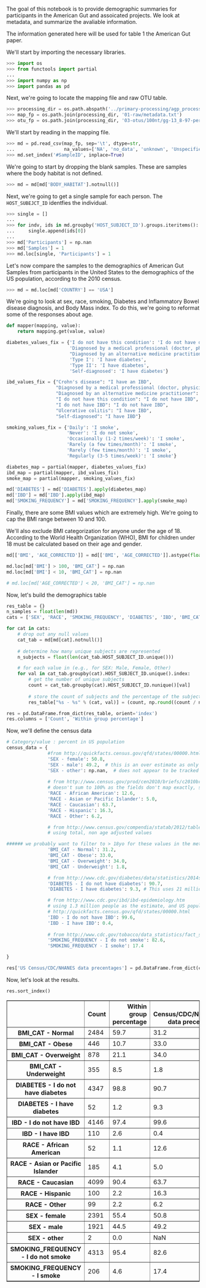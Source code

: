 
The goal of this notebook is to provide demographic summaries for participants in the American Gut and assoicated projects. We look at metadata, and summarize the avaliable information.

The information generated here will be used for table 1 the American Gut paper.

We'll start by importing the necessary libraries.

```python
>>> import os
>>> from functools import partial
...
>>> import numpy as np
>>> import pandas as pd
```

Next, we're going to locate the mapping file and raw OTU table.

```python
>>> processing_dir = os.path.abspath('../primary-processing/agp_processing/')
>>> map_fp = os.path.join(processing_dir, '01-raw/metadata.txt')
>>> otu_fp = os.path.join(processing_dir, '03-otus/100nt/gg-13_8-97-percent/otu_table.biom')
```

We'll start by reading in the mapping file.

```python
>>> md = pd.read_csv(map_fp, sep='\t', dtype=str,
...                  na_values=['NA', 'no_data', 'unknown', 'Unspecified', 'Unknown', 'None'])
>>> md.set_index('#SampleID', inplace=True)
```

We're going to start by dropping the blank samples. These are samples where the body habitat is not defined.

```python
>>> md = md[md['BODY_HABITAT'].notnull()]
```

Next, we're going to get a single sample for each person. The `HOST_SUBEJCT_ID` identfies the individual.

```python
>>> single = []
...
>>> for indv, ids in md.groupby('HOST_SUBJECT_ID').groups.iteritems():
...     single.append(ids[0])
...
>>> md['Participants'] = np.nan
>>> md['Samples'] = 1
>>> md.loc[single, 'Participants'] = 1
```

Let's now compare the samples to the demographics of American Gut Samples from participants in the United States to the demographics of the US population, according to the 2010 census.

```python
>>> md = md.loc[md['COUNTRY'] == 'USA']
```

We're going to look at sex, race, smoking, Diabetes and Inflammatory Bowel disease diagnosis, and Body Mass index. To do this, we're going to reformat some of the responses about age.


```python
def mapper(mapping, value):
    return mapping.get(value, value)

diabetes_values_fix = {'I do not have this condition': 'I do not have diabetes',
                       'Diagnosed by a medical professional (doctor, physician assistant)': 'I have diabetes',
                       "Diagnosed by an alternative medicine practitioner": "I have diabetes",
                       'Type I': 'I have diabetes',
                       'Type II': 'I have diabetes',
                       'Self-diagnosed': 'I have diabetes'}

ibd_values_fix = {"Crohn's disease": "I have an IBD",
                  "Diagnosed by a medical professional (doctor, physician assistant)": "I have IBD",
                  "Diagnosed by an alternative medicine practitioner": "I have IBD",
                  "I do not have this condition": "I do not have IBD",
                  "I do not have IBD": "I do not have IBD",
                  "Ulcerative colitis": "I have IBD",
                  "Self-diagnosed": "I have IBD"}

smoking_values_fix = {'Daily': 'I smoke',
                      'Never': 'I do not smoke',
                      'Occasionally (1-2 times/week)': 'I smoke',
                      'Rarely (a few times/month)': 'I smoke',
                      'Rarely (few times/month)': 'I smoke',
                      'Regularly (3-5 times/week)': 'I smoke'}

diabetes_map = partial(mapper, diabetes_values_fix)
ibd_map = partial(mapper, ibd_values_fix)
smoke_map = partial(mapper, smoking_values_fix)

md['DIABETES'] = md['DIABETES'].apply(diabetes_map)
md['IBD'] = md['IBD'].apply(ibd_map)
md['SMOKING_FREQUENCY'] = md['SMOKING_FREQUENCY'].apply(smoke_map)
```

Finally, there are some BMI values which are extremely high. We're going to cap the BMI range between 10 and 100.

We'll also exclude BMI categorization for anyone under the age of 18. According to the World Health Organization (WHO), BMI for children under 18 must be calculated based on their age and gender.


```python
md[['BMI', 'AGE_CORRECTED']] = md[['BMI', 'AGE_CORRECTED']].astype(float)

md.loc[md['BMI'] > 100, 'BMI_CAT'] = np.nan
md.loc[md['BMI'] < 10, 'BMI_CAT'] = np.nan

# md.loc[md['AGE_CORRECTED'] < 20, 'BMI_CAT'] = np.nan
```

Now, let's build the demographics table


```python
res_table = {}
n_samples = float(len(md))
cats = ['SEX', 'RACE', 'SMOKING_FREQUENCY', 'DIABETES', 'IBD', 'BMI_CAT']

for cat in cats:
    # drop out any null values
    cat_tab = md[md[cat].notnull()]
    
    # determine how many unique subjects are represented
    n_subjects = float(len(cat_tab.HOST_SUBJECT_ID.unique()))

    # for each value in (e.g., for SEX: Male, Female, Other)
    for val in cat_tab.groupby(cat).HOST_SUBJECT_ID.unique().index:
        # get the number of unique subjects
        count = cat_tab.groupby(cat).HOST_SUBJECT_ID.nunique()[val]
        
        # store the count of subjects and the percentage of the subjects represented
        res_table["%s - %s" % (cat, val)] = (count, np.round((count / n_subjects) * 100, 1))

res = pd.DataFrame.from_dict(res_table, orient='index')
res.columns = ['Count', 'Within group percentage']
```

Now, we'll define the census data


```python
# Category/value : percent in US population
census_data = {
               #from http://quickfacts.census.gov/qfd/states/00000.html
               'SEX - female': 50.8,
               'SEX - male': 49.2,  # this is an over estimate as only the % of females is described in the above URL
               'SEX - other': np.nan,  # does not appear to be tracked
               
               # from http://www.census.gov/prod/cen2010/briefs/c2010br-02.pdf
               # doesn't sum to 100% as the fields don't map exactly, so there may be some overlap represented below
               'RACE - African American': 12.6,
               'RACE - Asian or Pacific Islander': 5.0,
               'RACE - Caucasian': 63.7,
               'RACE - Hispanic': 16.3,
               'RACE - Other': 6.2,

               # from http://www.census.gov/compendia/statab/2012/tables/12s0211.pdf
               # using total, non age adjusted values

###### we probably want to filter to > 18yo for these values in the metadata
               'BMI_CAT - Normal': 31.2, 
               'BMI_CAT - Obese': 33.0,
               'BMI_CAT - Overweight': 34.0,
               'BMI_CAT - Underweight': 1.8,

               # from http://www.cdc.gov/diabetes/data/statistics/2014statisticsreport.html
               'DIABETES - I do not have diabetes': 90.7,
               'DIABETES - I have diabetes': 9.3, # This uses 21 million 

               # from http://www.cdc.gov/ibd/ibd-epidemiology.htm
               # using 1.3 million people as the estimate, and US population size for 2014 from
               # http://quickfacts.census.gov/qfd/states/00000.html
               'IBD - I do not have IBD': 99.6,
               'IBD - I have IBD': 0.4,
          
               # from http://www.cdc.gov/tobacco/data_statistics/fact_sheets/adult_data/cig_smoking/
               'SMOKING_FREQUENCY - I do not smoke': 82.6,
               'SMOKING_FREQUENCY - I smoke': 17.4

}

res['US Census/CDC/NHANES data precentages'] = pd.DataFrame.from_dict(census_data, orient='index')
```

Now, let's look at the results.


```python
res.sort_index()
```

<div>
<table border="1" class="dataframe">
  <thead>
    <tr style="text-align: right;">
      <th></th>
      <th>Count</th>
      <th>Within group percentage</th>
      <th>US Census/CDC/NHANES data precentages</th>
    </tr>
  </thead>
  <tbody>
    <tr>
      <th>BMI_CAT - Normal</th>
      <td>2484</td>
      <td>59.7</td>
      <td>31.2</td>
    </tr>
    <tr>
      <th>BMI_CAT - Obese</th>
      <td>446</td>
      <td>10.7</td>
      <td>33.0</td>
    </tr>
    <tr>
      <th>BMI_CAT - Overweight</th>
      <td>878</td>
      <td>21.1</td>
      <td>34.0</td>
    </tr>
    <tr>
      <th>BMI_CAT - Underweight</th>
      <td>355</td>
      <td>8.5</td>
      <td>1.8</td>
    </tr>
    <tr>
      <th>DIABETES - I do not have diabetes</th>
      <td>4347</td>
      <td>98.8</td>
      <td>90.7</td>
    </tr>
    <tr>
      <th>DIABETES - I have diabetes</th>
      <td>52</td>
      <td>1.2</td>
      <td>9.3</td>
    </tr>
    <tr>
      <th>IBD - I do not have IBD</th>
      <td>4146</td>
      <td>97.4</td>
      <td>99.6</td>
    </tr>
    <tr>
      <th>IBD - I have IBD</th>
      <td>110</td>
      <td>2.6</td>
      <td>0.4</td>
    </tr>
    <tr>
      <th>RACE - African American</th>
      <td>52</td>
      <td>1.1</td>
      <td>12.6</td>
    </tr>
    <tr>
      <th>RACE - Asian or Pacific Islander</th>
      <td>185</td>
      <td>4.1</td>
      <td>5.0</td>
    </tr>
    <tr>
      <th>RACE - Caucasian</th>
      <td>4099</td>
      <td>90.4</td>
      <td>63.7</td>
    </tr>
    <tr>
      <th>RACE - Hispanic</th>
      <td>100</td>
      <td>2.2</td>
      <td>16.3</td>
    </tr>
    <tr>
      <th>RACE - Other</th>
      <td>99</td>
      <td>2.2</td>
      <td>6.2</td>
    </tr>
    <tr>
      <th>SEX - female</th>
      <td>2391</td>
      <td>55.4</td>
      <td>50.8</td>
    </tr>
    <tr>
      <th>SEX - male</th>
      <td>1921</td>
      <td>44.5</td>
      <td>49.2</td>
    </tr>
    <tr>
      <th>SEX - other</th>
      <td>2</td>
      <td>0.0</td>
      <td>NaN</td>
    </tr>
    <tr>
      <th>SMOKING_FREQUENCY - I do not smoke</th>
      <td>4313</td>
      <td>95.4</td>
      <td>82.6</td>
    </tr>
    <tr>
      <th>SMOKING_FREQUENCY - I smoke</th>
      <td>206</td>
      <td>4.6</td>
      <td>17.4</td>
    </tr>
  </tbody>
</table>
</div>
